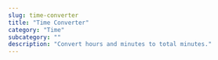 ```yaml
---
slug: time-converter
title: "Time Converter"
category: "Time"
subcategory: ""
description: "Convert hours and minutes to total minutes."
---
```


